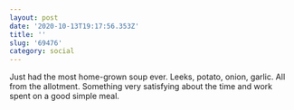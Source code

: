 ```yaml
---
layout: post
date: '2020-10-13T19:17:56.353Z'
title: ''
slug: '69476'
category: social
---
```

Just had the most home-grown soup ever. Leeks, potato, onion, garlic. All from the allotment. Something very satisfying about the time and work spent on a good simple meal.
